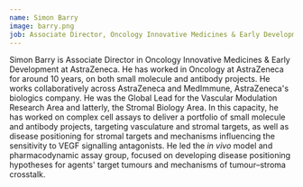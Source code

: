 ```yaml
---
name: Simon Barry
image: barry.png
job: Associate Director, Oncology Innovative Medicines & Early Development, AstraZeneca
---
```

Simon Barry is Associate Director in Oncology Innovative Medicines & Early Development at AstraZeneca. He has worked in Oncology at AstraZeneca for around 10 years, on both small molecule and antibody projects. He works collaboratively across AstraZeneca and MedImmune, AstraZeneca's biologics company. He was the Global Lead for the Vascular Modulation Research Area and latterly, the Stromal Biology Area. In this capacity, he has worked on complex cell assays to deliver a portfolio of small molecule and antibody projects, targeting vasculature and stromal targets, as well as disease positioning for stromal targets and mechanisms influencing the sensitivity to VEGF signalling antagonists. He led the *in vivo* model and pharmacodynamic assay group, focused on developing disease positioning hypotheses for agents' target tumours and mechanisms of tumour–stroma crosstalk.